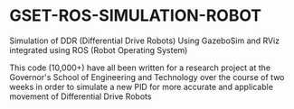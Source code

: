 # GSET-ROS-SIMULATION-ROBOT
Simulation of DDR (Differential Drive Robots) Using GazeboSim and RViz integrated using ROS (Robot Operating System)

This code (10,000+) have all been written for a research project at the Governor's School of Engineering and Technology over the course of two weeks in order to simulate a new PID for more accurate and applicable movement of Differential Drive Robots
